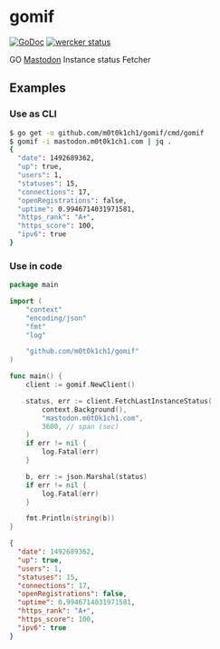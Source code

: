 # gomif

[![GoDoc](https://godoc.org/github.com/m0t0k1ch1/gomif?status.svg)](https://godoc.org/github.com/m0t0k1ch1/gomif) [![wercker status](https://app.wercker.com/status/3ed695cdfed9a63dd66b823302604041/s/master "wercker status")](https://app.wercker.com/project/byKey/3ed695cdfed9a63dd66b823302604041)

GO [Mastodon](https://github.com/tootsuite/mastodon) Instance status Fetcher

## Examples

### Use as CLI

``` sh
$ go get -u github.com/m0t0k1ch1/gomif/cmd/gomif
$ gomif -i mastodon.m0t0k1ch1.com | jq .
{
  "date": 1492689362,
  "up": true,
  "users": 1,
  "statuses": 15,
  "connections": 17,
  "openRegistrations": false,
  "uptime": 0.9946714031971581,
  "https_rank": "A+",
  "https_score": 100,
  "ipv6": true
}
```

### Use in code

``` go
package main

import (
	"context"
	"encoding/json"
	"fmt"
	"log"

	"github.com/m0t0k1ch1/gomif"
)

func main() {
	client := gomif.NewClient()

	status, err := client.FetchLastInstanceStatus(
		context.Background(),
		"mastodon.m0t0k1ch1.com",
		3600, // span (sec)
	)
	if err != nil {
		log.Fatal(err)
	}

	b, err := json.Marshal(status)
	if err != nil {
		log.Fatal(err)
	}

	fmt.Println(string(b))
}
```

``` json
{
  "date": 1492689362,
  "up": true,
  "users": 1,
  "statuses": 15,
  "connections": 17,
  "openRegistrations": false,
  "uptime": 0.9946714031971581,
  "https_rank": "A+",
  "https_score": 100,
  "ipv6": true
}
```
